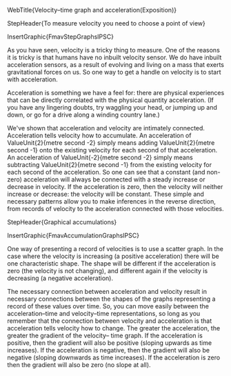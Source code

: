 WebTitle{Velocity&ndash;time graph and acceleration(Exposition)}

StepHeader{To measure velocity you need to choose a point of view}

InsertGraphic{FmavStepGraphsIPSC}

As you have seen, velocity is a tricky thing to measure. One of the reasons it is tricky is that humans have no inbuilt velocity sensor. We do have inbuilt acceleration sensors, as a result of evolving and living on a mass that exerts gravitational forces on us. So one way to get a handle on velocity is to start with acceleration.

Acceleration is something we have a feel for: there are physical experiences that can be directly correlated with the physical quantity acceleration. (If you have any lingering doubts, try waggling your head, or jumping up and down, or go for a drive along a winding country lane.)

We've shown that acceleration and velocity are intimately connected. Acceleration tells velocity how to accumulate. An acceleration of  ValueUnit{2}{metre second -2} simply means adding   ValueUnit{2}{metre second -1} onto the existing velocity for each second of that acceleration. An acceleration of  ValueUnit{-2}{metre second -2} simply means subtracting ValueUnit{2}{metre second -1} from the existing velocity for each second of the acceleration. So one can see that a constant (and non-zero) acceleration will always be connected with a steady increase  or decrease in velocity. If the acceleration is zero, then the velocity will neither increase or decrease: the velocity will be constant. These simple and necessary patterns allow you to make inferences in the reverse direction, from  records of velocity to the acceleration connected with those velocities.

StepHeader{Graphical accumulations}

InsertGraphic{FmavAccumulationGraphsIPSC}

One way of presenting a record of velocities is to use  a scatter graph. In the case where the velocity is increasing (a positive acceleration) there will be one characteristic shape. The shape will be different if the acceleration is zero (the velocity is not changing), and different again if the velocity is decreasing (a negative acceleration).

The necessary connection between acceleration and velocity result in necessary connections between the shapes of the graphs representing a record of these values over time. So, you can move easily between the acceleration&ndash;time and velocity&ndash;time representations, so long as you remember that the connection between velocity and acceleration is that acceleration tells velocity how to change. The greater the acceleration, the greater the gradient of the velocity&ndash; time graph. If the acceleration is positive, then the gradient will also be positive (sloping upwards as time increases). If the acceleration is negative, then the gradient will also be negative (sloping downwards as time increases). If the acceleration is zero then the gradient will also be zero (no slope at all).

